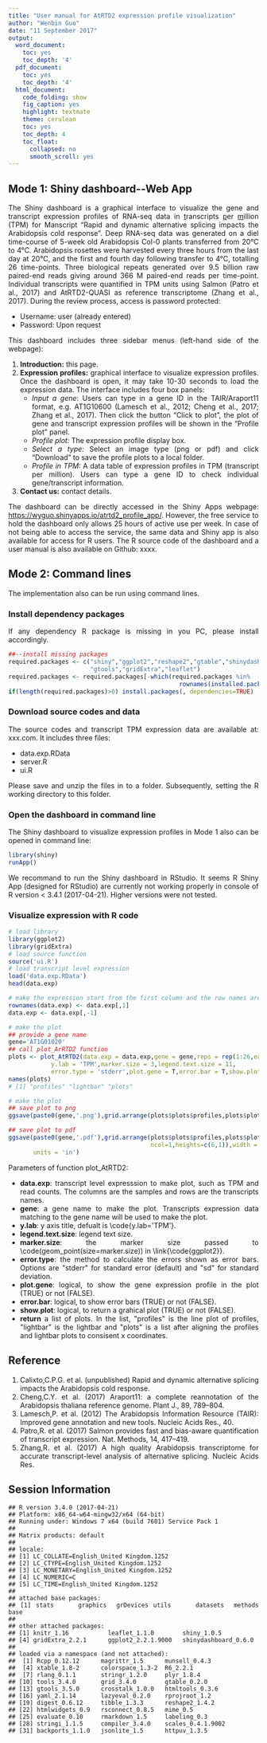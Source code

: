```yaml
---
title: "User manual for AtRTD2 expression profile visualization"
author: "Wenbin Guo"
date: "11 September 2017"
output:
  word_document:
    toc: yes
    toc_depth: '4'
  pdf_document:
    toc: yes
    toc_depth: '4'
  html_document:
    code_folding: show
    fig_caption: yes
    highlight: textmate
    theme: cerulean
    toc: yes
    toc_depth: 4
    toc_float:
      collapsed: no
      smooth_scroll: yes
---
```



<style>
body {
text-align: justify}
</style>


## **Mode 1: Shiny dashboard--Web App**
The Shiny dashboard is a graphical interface to visualize the gene and transcript expression profiles of RNA-seq data in <u>t</u>ranscripts <u>p</u>er <u>m</u>illion (TPM) for Manscript “Rapid and dynamic alternative splicing impacts the Arabidopsis cold response”. Deep RNA-seq data was generated on a diel time-course of 5-week old Arabidopsis Col-0 plants transferred from 20°C to 4°C. Arabidopsis rosettes were harvested every three hours from the last day at 20°C, and the first and fourth day following transfer to 4°C, totalling 26 time-points. Three biological repeats generated over 9.5 billion raw paired-end reads giving around 366 M paired-end reads per time-point. Individual transcripts were quantified in TPM units using Salmon (Patro et al., 2017) and AtRTD2-QUASI as reference transcriptome (Zhang et al., 2017). During the review process, access is password protected:

- Username: user (already entered)
- Password: Upon request

This dashboard includes three sidebar menus (left-hand side of the webpage):

1. **Introduction:** this page.
2. **Expression profiles:** graphical interface to visualize expression profiles. Once the dashboard is open, it may take 10-30 seconds to load the expression data. The interface includes four box panels:
    + _Input a gene_: Users can type in a gene ID in the TAIR/Araport11 format, e.g. AT1G10600 (Lamesch et al., 2012; Cheng et al., 2017; Zhang et al., 2017). Then click the button “Click to plot”, the plot of gene and transcript expression profiles will be shown in the “Profile plot” panel.
    + _Profile plot:_ The expression profile display box.
    + _Select a type:_ Select an image type (png or pdf) and click “Download” to save the profile plots to a local folder.
    + _Profile in TPM:_ A data table of expression profiles in TPM (transcript per million). Users can type a gene ID to check individual gene/transcript information.
3. **Contact us:** contact details.

The dashboard can be directly accessed in the Shiny Apps webpage: https://wyguo.shinyapps.io/atrtd2_profile_app/. However, the free service to hold the dashboard only allows 25 hours of active use per week. In case of not being able to access the service, the same data and Shiny app is also available for access for R users. The R source code of the dashboard and a user manual is also available on Github: xxxx.

## **Mode 2: Command lines**

The implementation also can be run using command lines.

### **Install dependency packages**
If any dependency R package is missing in you PC, please install accordingly.

```r
##--install missing packages
required.packages <- c("shiny","ggplot2","reshape2","gtable","shinydashboard",
                       "gtools","gridExtra","leaflet")
required.packages <- required.packages[-which(required.packages %in% 
                                                rownames(installed.packages()))]
if(length(required.packages)>0) install.packages(, dependencies=TRUE)
```

### **Download source codes and data**
The source codes and transcript TPM expression data are available at: xxx.com. It includes three files: 

- data.exp.RData
- server.R
- ui.R 

Please save and unzip the files in to a folder. Subsequently, setting the R working directory to this folder.

### **Open the dashboard in command line**
The Shiny dashboard to visualize expression profiles in Mode 1 also can be opened in command line:

```r
library(shiny)
runApp()
```
We recommand to run the Shiny dashboard in RStudio. It seems R Shiny App (designed for RStudio) are currently not working properly in console of R version < 3.4.1 (2017-04-21). Higher versions were not tested. 


### **Visualize expression with R code**


```r
# load library
library(ggplot2)
library(gridExtra)
# load source function
source('ui.R')
# load transcript level expression
load('data.exp.RData')
head(data.exp)

# make the expression start from the first column and the row names are the transcripts
rownames(data.exp) <- data.exp[,1]
data.exp <- data.exp[,-1]

# make the plot
## provide a gene name
gene='AT1G01020'
## call plot_ArRTD2 function
plots <- plot_AtRTD2(data.exp = data.exp,gene = gene,reps = rep(1:26,each=9),
            y.lab = 'TPM',marker.size = 3,legend.text.size = 11,
            error.type = 'stderr',plot.gene = T,error.bar = T,show.plot = T)
names(plots)
# [1] "profiles" "lightbar" "plots"  

# make the plot
## save plot to png
ggsave(paste0(gene,'.png'),grid.arrange(plots$plots$profiles,plots$plots$lightbar,                                        ncol=1,heights=c(6,1)),width = 10,height = 5.5,units = 'in')

## save plot to pdf
ggsave(paste0(gene,'.pdf'),grid.arrange(plots$plots$profiles,plots$plots$lightbar,
                                        ncol=1,heights=c(6,1)),width = 10,height = 5.5,
       units = 'in')
```

Parameters of function plot_AtRTD2: 

- **data.exp**: transcript level expresssion to make plot, such as TPM and read counts. The columns are the samples and rows are the transcripts names.
- **gene**: a gene name to make the plot. Transcripts expression data matching to the gene name will be used to make the plot.
- **y.lab**: y axis title, defualt is \code{y.lab='TPM'}.
- **legend.text.size**: legend text size.
- **marker.size**: the marker size passed to \code(geom_point(size=marker.size)) in \link{\code{ggplot2}}.
- **error.type**: the method to calculate the errors shown as error bars. Options are "stderr" for standard error (default) and "sd" for standard deviation.
- **plot.gene**: logical, to show the gene expression profile in the plot (TRUE) or not (FALSE).
- **error.bar**: logical, to show error bars (TRUE) or not (FALSE).
- **show.plot**: logical, to return a grahical plot (TRUE) or not (FALSE).
- **return** a list of plots. In the list, "profiles" is the line plot of profiles, "lightbar" is the lightbar and "plots" is a list after aligning the profiles and lightbar plots to consisent x coordinates.



## **Reference**
1. Calixto,C.P.G. et al. (unpublished) Rapid and dynamic alternative splicing impacts the Arabidopsis cold response.
2. Cheng,C.Y. et al. (2017) Araport11: a complete reannotation of the Arabidopsis thaliana reference genome. Plant J., 89, 789–804.
3. Lamesch,P. et al. (2012) The Arabidopsis Information Resource (TAIR): Improved gene annotation and new tools. Nucleic Acids Res., 40.
4. Patro,R. et al. (2017) Salmon provides fast and bias-aware quantification of transcript expression. Nat. Methods, 14, 417–419.
5. Zhang,R. et al. (2017) A high quality Arabidopsis transcriptome for accurate transcript-level analysis of alternative splicing. Nucleic Acids Res.

## **Session Information**

```
## R version 3.4.0 (2017-04-21)
## Platform: x86_64-w64-mingw32/x64 (64-bit)
## Running under: Windows 7 x64 (build 7601) Service Pack 1
## 
## Matrix products: default
## 
## locale:
## [1] LC_COLLATE=English_United Kingdom.1252 
## [2] LC_CTYPE=English_United Kingdom.1252   
## [3] LC_MONETARY=English_United Kingdom.1252
## [4] LC_NUMERIC=C                           
## [5] LC_TIME=English_United Kingdom.1252    
## 
## attached base packages:
## [1] stats     graphics  grDevices utils     datasets  methods   base     
## 
## other attached packages:
## [1] knitr_1.16           leaflet_1.1.0        shiny_1.0.5         
## [4] gridExtra_2.2.1      ggplot2_2.2.1.9000   shinydashboard_0.6.0
## 
## loaded via a namespace (and not attached):
##  [1] Rcpp_0.12.12      magrittr_1.5      munsell_0.4.3    
##  [4] xtable_1.8-2      colorspace_1.3-2  R6_2.2.1         
##  [7] rlang_0.1.1       stringr_1.2.0     plyr_1.8.4       
## [10] tools_3.4.0       grid_3.4.0        gtable_0.2.0     
## [13] gtools_3.5.0      crosstalk_1.0.0   htmltools_0.3.6  
## [16] yaml_2.1.14       lazyeval_0.2.0    rprojroot_1.2    
## [19] digest_0.6.12     tibble_1.3.3      reshape2_1.4.2   
## [22] htmlwidgets_0.9   rsconnect_0.8.5   mime_0.5         
## [25] evaluate_0.10     rmarkdown_1.5     labeling_0.3     
## [28] stringi_1.1.5     compiler_3.4.0    scales_0.4.1.9002
## [31] backports_1.1.0   jsonlite_1.5      httpuv_1.3.5
```
